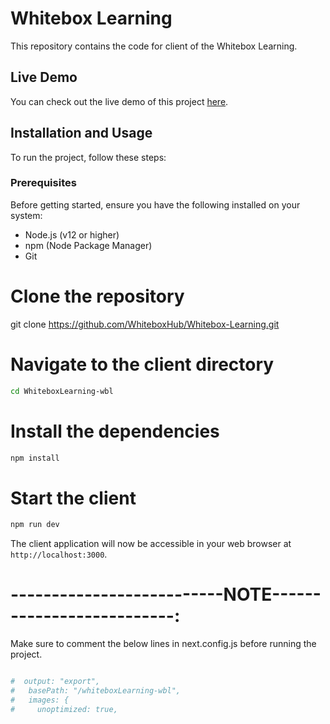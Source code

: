 # Whitebox Learning

This repository contains the code for client of the Whitebox Learning.


## Live Demo

You can check out the live demo of this project [here](https://whiteboxhub.github.io/whiteboxLearning-wbl/).

## Installation and Usage

To run the project, follow these steps:

### Prerequisites

Before getting started, ensure you have the following installed on your system:

- Node.js (v12 or higher)
- npm (Node Package Manager)
- Git

# Clone the repository

git clone https://github.com/WhiteboxHub/Whitebox-Learning.git

# Navigate to the client directory

```bash
cd WhiteboxLearning-wbl
```

# Install the dependencies

```bash
npm install
```

# Start the client

```bash
npm run dev
```

The client application will now be accessible in your web browser at `http://localhost:3000`.



# --------------------------NOTE--------------------------:

Make sure to comment the below lines in next.config.js before running the project.

```bash

#  output: "export",
#   basePath: "/whiteboxLearning-wbl",
#   images: {
#     unoptimized: true,

```


